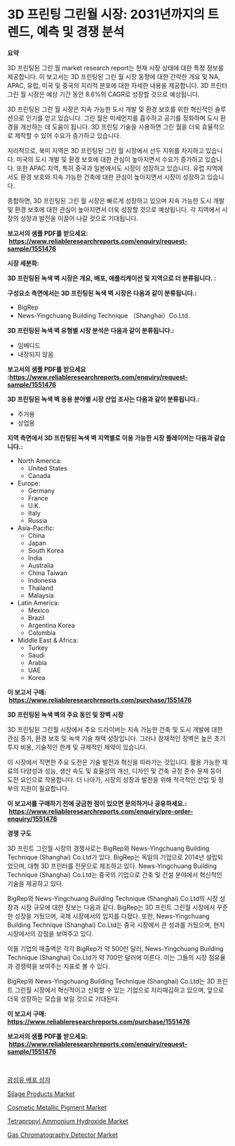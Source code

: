 <p><h1>3D 프린팅 그린월 시장: 2031년까지의 트렌드, 예측 및 경쟁 분석</h1></p><p><strong>요약</strong></p>
<p><p>3D 프린팅된 그린 월 market research report는 현재 시장 상태에 대한 특정 정보를 제공합니다. 이 보고서는 3D 프린팅된 그린 월 시장 동향에 대한 간략한 개요 및 NA, APAC, 유럽, 미국 및 중국의 지리적 분포에 대한 자세한 내용을 제공합니다. 3D 프린터 그린 월 시장은 예상 기간 동안 8.6%의 CAGR로 성장할 것으로 예상됩니다.</p><p>3D 프린팅된 그린 월 시장은 지속 가능한 도시 개발 및 환경 보호를 위한 혁신적인 솔루션으로 인기를 얻고 있습니다. 그린 월은 미세먼지를 흡수하고 공기를 정화하며 도시 환경을 개선하는 데 도움이 됩니다. 3D 프린팅 기술을 사용하면 그린 월을 더욱 효율적으로 제작할 수 있어 수요가 증가하고 있습니다.</p><p>지리적으로, 북미 지역은 3D 프린팅된 그린 월 시장에서 선두 지위를 차지하고 있습니다. 미국의 도시 개발 및 환경 보호에 대한 관심이 높아지면서 수요가 증가하고 있습니다. 또한 APAC 지역, 특히 중국과 일본에서도 시장이 성장하고 있습니다. 유럽 지역에서도 환경 보호와 지속 가능한 건축에 대한 관심이 높아지면서 시장이 성장하고 있습니다.</p><p>종합하면, 3D 프린팅된 그린 월 시장은 빠르게 성장하고 있으며 지속 가능한 도시 개발 및 환경 보호에 대한 관심이 높아지면서 더욱 성장할 것으로 예상됩니다. 각 지역에서 시장의 성장과 발전을 이끌어 나갈 것으로 기대됩니다.</p></p>
<p><strong>보고서의 샘플 PDF를 받으세요: &nbsp;<a href="https://www.reliableresearchreports.com/enquiry/request-sample/1551476">https://www.reliableresearchreports.com/enquiry/request-sample/1551476</a></strong></p>
<p><strong>시장 세분화:</strong></p>
<p><strong> 3D 프린팅된 녹색 벽 시장은 개요, 배포, 애플리케이션 및 지역으로 더 분류됩니다. :</strong></p>
<p><strong>구성요소 측면에서는 3D 프린팅된 녹색 벽 시장은 다음과 같이 분류됩니다.:</strong></p>
<p><ul><li>BigRep</li><li>News-Yingchuang Building Technique （Shanghai）Co.Ltd.</li></ul></p>
<p><strong> 3D 프린팅된 녹색 벽 유형별 시장 분석은 다음과 같이 분류됩니다.:</strong></p>
<p><ul><li>임베디드</li><li>내장되지 않음</li></ul></p>
<p><strong>보고서의 샘플 PDF를 받으세요 :<a href="https://www.reliableresearchreports.com/enquiry/request-sample/1551476">https://www.reliableresearchreports.com/enquiry/request-sample/1551476</a></strong></p>
<p><strong> 3D 프린팅된 녹색 벽 응용 분야별 시장 산업 조사는 다음과 같이 분류됩니다.:</strong></p>
<p><ul><li>주거용</li><li>상업용</li></ul></p>
<p><strong>지역 측면에서 3D 프린팅된 녹색 벽 지역별로 이용 가능한 시장 플레이어는 다음과 같습니다.:</strong></p>
<p><ul>
    <li>
        North America:
        <ul>
            <li>United States</li>
            <li>Canada</li>
        </ul>
    </li>
    <li>
        Europe:
        <ul>
            <li>Germany</li>
            <li>France</li>
            <li>U.K.</li>
            <li>Italy</li>
            <li>Russia</li>
        </ul>
    </li>
    <li>
        Asia-Pacific:
        <ul>
            <li>China</li>
            <li>Japan</li>
            <li>South Korea</li>
            <li>India</li>
            <li>Australia</li>
            <li>China Taiwan</li>
            <li>Indonesia</li>
            <li>Thailand</li>
            <li>Malaysia</li>
        </ul>
    </li>
    <li>
        Latin America:
        <ul>
            <li>Mexico</li>
            <li>Brazil</li>
            <li>Argentina Korea</li>
            <li>Colombia</li>
        </ul>
    </li>
    <li>
        Middle East & Africa:
        <ul>
            <li>Turkey</li>
            <li>Saudi</li>
            <li>Arabia</li>
            <li>UAE</li>
            <li>Korea</li>
        </ul>
    </li>
    </ul></p>
<p><strong>이 보고서 구매: &nbsp;<a href="https://www.reliableresearchreports.com/purchase/1551476">https://www.reliableresearchreports.com/purchase/1551476</a></strong></p>
<p><strong>3D 프린팅된 녹색 벽의 주요 동인 및 장벽 시장</strong></p>
<p><p>3D 프린팅된 그린월 시장에서 주요 드라이버는 지속 가능한 건축 및 도시 개발에 대한 관심 증가, 환경 보호 및 녹색 기술 채택 성장입니다. 그러나 잠재적인 장벽은 높은 초기 투자 비용, 기술적인 한계 및 규제적인 제약이 있습니다.</p><p>이 시장에서 직면한 주요 도전은 기술 발전과 혁신을 따라가는 것입니다. 활용 가능한 재료의 다양성과 성능, 생산 속도 및 효율성의 개선, 디자인 및 건축 규정 준수 문제 등이 도전 요인으로 작용합니다. 더 나아가, 시장의 성장과 발전을 위해 적극적인 산업 및 정부의 지원이 필요합니다.</p></p>
<p><strong>이 보고서를 구매하기 전에 궁금한 점이 있으면 문의하거나 공유하세요.: &nbsp;<a href="https://www.reliableresearchreports.com/enquiry/pre-order-enquiry/1551476">https://www.reliableresearchreports.com/enquiry/pre-order-enquiry/1551476</a></strong></p>
<p><strong>경쟁 구도</strong></p>
<p><p>3D 프린트 그린월 시장의 경쟁사로는 BigRep와 News-Yingchuang Building Technique (Shanghai) Co.Ltd가 있다. BigRep는 독일의 기업으로 2014년 설립되었으며, 대형 3D 프린터를 전문으로 제조하고 있다. News-Yingchuang Building Technique (Shanghai) Co.Ltd는 중국의 기업으로 건축 및 건설 분야에서 혁신적인 기술을 제공하고 있다.</p><p>BigRep와 News-Yingchuang Building Technique (Shanghai) Co.Ltd의 시장 성장과 시장 규모에 대한 정보는 다음과 같다. BigRep는 3D 프린트 그린월 시장에서 꾸준한 성장을 거뒀으며, 국제 시장에서의 입지를 다졌다. 또한, News-Yingchuang Building Technique (Shanghai) Co.Ltd는 중국 시장에서 큰 성과를 거뒀으며, 현지 시장에서의 강점을 보여주고 있다.</p><p>이들 기업의 매출액은 각각 BigRep가 약 500만 달러, News-Yingchuang Building Technique (Shanghai) Co.Ltd가 약 700만 달러에 이른다. 이는 그들의 시장 점유율과 경쟁력을 보여주는 지표로 볼 수 있다.</p><p>BigRep와 News-Yingchuang Building Technique (Shanghai) Co.Ltd는 3D 프린트 그린월 시장에서 혁신적이고 신뢰할 수 있는 기업으로 자리매김하고 있으며, 앞으로 더욱 성장하는 모습을 보일 것으로 기대된다.</p></p>
<p><strong>이 보고서 구매: &nbsp; <a href="https://www.reliableresearchreports.com/purchase/1551476">https://www.reliableresearchreports.com/purchase/1551476</a></strong></p>
<p><strong>보고서의 샘플 PDF를 받으세요: &nbsp;<a href="https://www.reliableresearchreports.com/enquiry/request-sample/1551476">https://www.reliableresearchreports.com/enquiry/request-sample/1551476</a></strong><strong></strong></p>
<p>&nbsp;</p>
<p><p><a href="https://github.com/wallacBahrtyinger567686/Market-Research-Report-List-1/blob/main/33922546910.md">광섬유 배포 상자</a></p><p><a href="https://issuu.com/reportprime-2/docs/silage-products-market-size-2030.pptx">Silage Products Market</a></p><p><a href="https://github.com/abdelrhmankishk22/Market-Research-Report-List-3/blob/main/cosmetic-metallic-pigment-market.md">Cosmetic Metallic Pigment Market</a></p><p><a href="https://picayune-night-cbd.notion.site/Tetrapropyl-Ammonium-Hydroxide-Market-Research-Report-Forecasted-for-Period-from-2024-2031-by-Mar-db69721c1093420ea21864c962acd204">Tetrapropyl Ammonium Hydroxide Market</a></p><p><a href="https://view.publitas.com/reportprime-1/gas-chromatography-detector-market-with-the-goal-of-estimating-the-market-size-and-future-growth-potential-of-various-market-segments-based-on-component-applications-end-user-and-region/">Gas Chromatography Detector Market</a></p></p>
